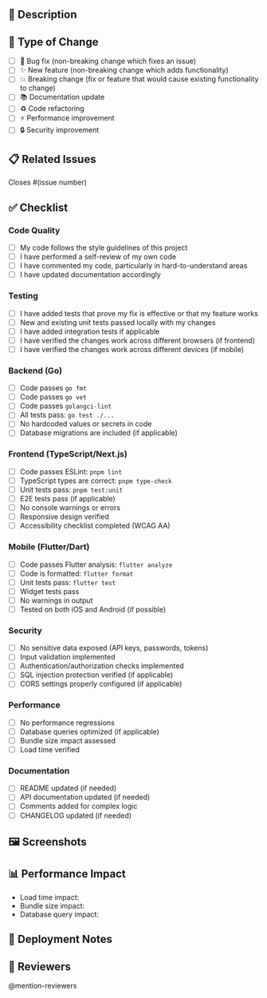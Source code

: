 ## 📝 Description

<!-- Describe the changes you've made -->

## 🎯 Type of Change

- [ ] 🐛 Bug fix (non-breaking change which fixes an issue)
- [ ] ✨ New feature (non-breaking change which adds functionality)
- [ ] 💥 Breaking change (fix or feature that would cause existing functionality to change)
- [ ] 📚 Documentation update
- [ ] ♻️ Code refactoring
- [ ] ⚡ Performance improvement
- [ ] 🔒 Security improvement

## 📋 Related Issues

Closes #(issue number)

## ✅ Checklist

### Code Quality
- [ ] My code follows the style guidelines of this project
- [ ] I have performed a self-review of my own code
- [ ] I have commented my code, particularly in hard-to-understand areas
- [ ] I have updated documentation accordingly

### Testing
- [ ] I have added tests that prove my fix is effective or that my feature works
- [ ] New and existing unit tests passed locally with my changes
- [ ] I have added integration tests if applicable
- [ ] I have verified the changes work across different browsers (if frontend)
- [ ] I have verified the changes work across different devices (if mobile)

### Backend (Go)
- [ ] Code passes `go fmt`
- [ ] Code passes `go vet`
- [ ] Code passes `golangci-lint`
- [ ] All tests pass: `go test ./...`
- [ ] No hardcoded values or secrets in code
- [ ] Database migrations are included (if applicable)

### Frontend (TypeScript/Next.js)
- [ ] Code passes ESLint: `pnpm lint`
- [ ] TypeScript types are correct: `pnpm type-check`
- [ ] Unit tests pass: `pnpm test:unit`
- [ ] E2E tests pass (if applicable)
- [ ] No console warnings or errors
- [ ] Responsive design verified
- [ ] Accessibility checklist completed (WCAG AA)

### Mobile (Flutter/Dart)
- [ ] Code passes Flutter analysis: `flutter analyze`
- [ ] Code is formatted: `flutter format`
- [ ] Unit tests pass: `flutter test`
- [ ] Widget tests pass
- [ ] No warnings in output
- [ ] Tested on both iOS and Android (if possible)

### Security
- [ ] No sensitive data exposed (API keys, passwords, tokens)
- [ ] Input validation implemented
- [ ] Authentication/authorization checks implemented
- [ ] SQL injection protection verified (if applicable)
- [ ] CORS settings properly configured (if applicable)

### Performance
- [ ] No performance regressions
- [ ] Database queries optimized (if applicable)
- [ ] Bundle size impact assessed
- [ ] Load time verified

### Documentation
- [ ] README updated (if needed)
- [ ] API documentation updated (if needed)
- [ ] Comments added for complex logic
- [ ] CHANGELOG updated (if needed)

## 🖼️ Screenshots

<!-- Add screenshots if this is a UI change -->

## 📊 Performance Impact

<!-- Describe any performance implications -->
- Load time impact: <!-- e.g., +10ms, negligible, -5% -->
- Bundle size impact: <!-- e.g., +50KB, negligible -->
- Database query impact: <!-- e.g., no change, 1 additional query per request -->

## 🔄 Deployment Notes

<!-- Any special deployment instructions or dependencies -->

## 👥 Reviewers

<!-- Tag reviewers -->
@mention-reviewers


